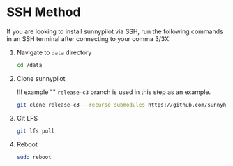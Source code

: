 # SSH Method

If you are looking to install sunnypilot via SSH, run the following commands in an SSH terminal after connecting to your comma 3/3X:

1. Navigate to `data` directory
    ```sh 
    cd /data
    ```

2. Clone sunnypilot

    !!! example ""
        `release-c3` branch is used in this step as an example.
    ```sh
    git clone release-c3 --recurse-submodules https://github.com/sunnyhaibin/openpilot.git 
    ```

3. Git LFS
    ```sh
    git lfs pull
    ```

4. Reboot
    ```sh
    sudo reboot
    ```
